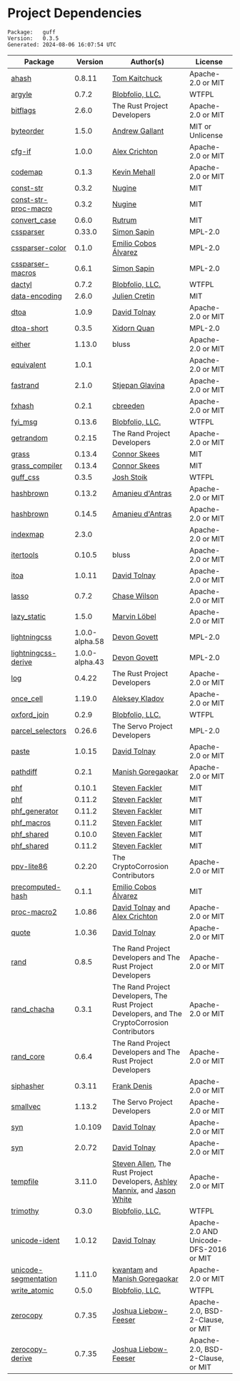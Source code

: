 # Project Dependencies
    Package:   guff
    Version:   0.3.5
    Generated: 2024-08-06 16:07:54 UTC

| Package | Version | Author(s) | License |
| ---- | ---- | ---- | ---- |
| [ahash](https://github.com/tkaitchuck/ahash) | 0.8.11 | [Tom Kaitchuck](mailto:tom.kaitchuck@gmail.com) | Apache-2.0 or MIT |
| [argyle](https://github.com/Blobfolio/argyle) | 0.7.2 | [Blobfolio, LLC.](mailto:hello@blobfolio.com) | WTFPL |
| [bitflags](https://github.com/bitflags/bitflags) | 2.6.0 | The Rust Project Developers | Apache-2.0 or MIT |
| [byteorder](https://github.com/BurntSushi/byteorder) | 1.5.0 | [Andrew Gallant](mailto:jamslam@gmail.com) | MIT or Unlicense |
| [cfg-if](https://github.com/alexcrichton/cfg-if) | 1.0.0 | [Alex Crichton](mailto:alex@alexcrichton.com) | Apache-2.0 or MIT |
| [codemap](https://github.com/kevinmehall/codemap) | 0.1.3 | [Kevin Mehall](mailto:km@kevinmehall.net) | Apache-2.0 or MIT |
| [const-str](https://github.com/Nugine/const-str) | 0.3.2 | [Nugine](mailto:nugine@foxmail.com) | MIT |
| [const-str-proc-macro](https://github.com/Nugine/const-str) | 0.3.2 | [Nugine](mailto:nugine@foxmail.com) | MIT |
| [convert_case](https://github.com/rutrum/convert-case) | 0.6.0 | [Rutrum](mailto:dave@rutrum.net) | MIT |
| [cssparser](https://github.com/servo/rust-cssparser) | 0.33.0 | [Simon Sapin](mailto:simon.sapin@exyr.org) | MPL-2.0 |
| [cssparser-color](https://github.com/servo/rust-cssparser) | 0.1.0 | [Emilio Cobos Álvarez](mailto:emilio@crisal.io) | MPL-2.0 |
| [cssparser-macros](https://github.com/servo/rust-cssparser) | 0.6.1 | [Simon Sapin](mailto:simon.sapin@exyr.org) | MPL-2.0 |
| [dactyl](https://github.com/Blobfolio/dactyl) | 0.7.2 | [Blobfolio, LLC.](mailto:hello@blobfolio.com) | WTFPL |
| [data-encoding](https://github.com/ia0/data-encoding) | 2.6.0 | [Julien Cretin](mailto:git@ia0.eu) | MIT |
| [dtoa](https://github.com/dtolnay/dtoa) | 1.0.9 | [David Tolnay](mailto:dtolnay@gmail.com) | Apache-2.0 or MIT |
| [dtoa-short](https://github.com/upsuper/dtoa-short) | 0.3.5 | [Xidorn Quan](mailto:me@upsuper.org) | MPL-2.0 |
| [either](https://github.com/rayon-rs/either) | 1.13.0 | bluss | Apache-2.0 or MIT |
| [equivalent](https://github.com/cuviper/equivalent) | 1.0.1 |  | Apache-2.0 or MIT |
| [fastrand](https://github.com/smol-rs/fastrand) | 2.1.0 | [Stjepan Glavina](mailto:stjepang@gmail.com) | Apache-2.0 or MIT |
| [fxhash](https://github.com/cbreeden/fxhash) | 0.2.1 | [cbreeden](mailto:github@u.breeden.cc) | Apache-2.0 or MIT |
| [fyi_msg](https://github.com/Blobfolio/fyi) | 0.13.6 | [Blobfolio, LLC.](mailto:hello@blobfolio.com) | WTFPL |
| [getrandom](https://github.com/rust-random/getrandom) | 0.2.15 | The Rand Project Developers | Apache-2.0 or MIT |
| [grass](https://github.com/connorskees/grass) | 0.13.4 | [Connor Skees](mailto:39542938+connorskees@users.noreply.github.com) | MIT |
| [grass_compiler](https://github.com/connorskees/grass) | 0.13.4 | [Connor Skees](mailto:39542938+connorskees@users.noreply.github.com) | MIT |
| [guff_css](https://github.com/Blobfolio/guff) | 0.3.5 | [Josh Stoik](mailto:josh@blobfolio.com) | WTFPL |
| [hashbrown](https://github.com/rust-lang/hashbrown) | 0.13.2 | [Amanieu d'Antras](mailto:amanieu@gmail.com) | Apache-2.0 or MIT |
| [hashbrown](https://github.com/rust-lang/hashbrown) | 0.14.5 | [Amanieu d'Antras](mailto:amanieu@gmail.com) | Apache-2.0 or MIT |
| [indexmap](https://github.com/indexmap-rs/indexmap) | 2.3.0 |  | Apache-2.0 or MIT |
| [itertools](https://github.com/rust-itertools/itertools) | 0.10.5 | bluss | Apache-2.0 or MIT |
| [itoa](https://github.com/dtolnay/itoa) | 1.0.11 | [David Tolnay](mailto:dtolnay@gmail.com) | Apache-2.0 or MIT |
| [lasso](https://github.com/Kixiron/lasso) | 0.7.2 | [Chase Wilson](mailto:contact@chasewilson.dev) | Apache-2.0 or MIT |
| [lazy_static](https://github.com/rust-lang-nursery/lazy-static.rs) | 1.5.0 | [Marvin Löbel](mailto:loebel.marvin@gmail.com) | Apache-2.0 or MIT |
| [lightningcss](https://github.com/parcel-bundler/lightningcss) | 1.0.0-alpha.58 | [Devon Govett](mailto:devongovett@gmail.com) | MPL-2.0 |
| [lightningcss-derive](https://github.com/parcel-bundler/lightningcss) | 1.0.0-alpha.43 | [Devon Govett](mailto:devongovett@gmail.com) | MPL-2.0 |
| [log](https://github.com/rust-lang/log) | 0.4.22 | The Rust Project Developers | Apache-2.0 or MIT |
| [once_cell](https://github.com/matklad/once_cell) | 1.19.0 | [Aleksey Kladov](mailto:aleksey.kladov@gmail.com) | Apache-2.0 or MIT |
| [oxford_join](https://github.com/Blobfolio/oxford_join) | 0.2.9 | [Blobfolio, LLC.](mailto:hello@blobfolio.com) | WTFPL |
| [parcel_selectors](https://github.com/parcel-bundler/lightningcss) | 0.26.6 | The Servo Project Developers | MPL-2.0 |
| [paste](https://github.com/dtolnay/paste) | 1.0.15 | [David Tolnay](mailto:dtolnay@gmail.com) | Apache-2.0 or MIT |
| [pathdiff](https://github.com/Manishearth/pathdiff) | 0.2.1 | [Manish Goregaokar](mailto:manishsmail@gmail.com) | Apache-2.0 or MIT |
| [phf](https://github.com/sfackler/rust-phf) | 0.10.1 | [Steven Fackler](mailto:sfackler@gmail.com) | MIT |
| [phf](https://github.com/rust-phf/rust-phf) | 0.11.2 | [Steven Fackler](mailto:sfackler@gmail.com) | MIT |
| [phf_generator](https://github.com/rust-phf/rust-phf) | 0.11.2 | [Steven Fackler](mailto:sfackler@gmail.com) | MIT |
| [phf_macros](https://github.com/rust-phf/rust-phf) | 0.11.2 | [Steven Fackler](mailto:sfackler@gmail.com) | MIT |
| [phf_shared](https://github.com/sfackler/rust-phf) | 0.10.0 | [Steven Fackler](mailto:sfackler@gmail.com) | MIT |
| [phf_shared](https://github.com/rust-phf/rust-phf) | 0.11.2 | [Steven Fackler](mailto:sfackler@gmail.com) | MIT |
| [ppv-lite86](https://github.com/cryptocorrosion/cryptocorrosion) | 0.2.20 | The CryptoCorrosion Contributors | Apache-2.0 or MIT |
| [precomputed-hash](https://github.com/emilio/precomputed-hash) | 0.1.1 | [Emilio Cobos Álvarez](mailto:emilio@crisal.io) | MIT |
| [proc-macro2](https://github.com/dtolnay/proc-macro2) | 1.0.86 | [David Tolnay](mailto:dtolnay@gmail.com) and [Alex Crichton](mailto:alex@alexcrichton.com) | Apache-2.0 or MIT |
| [quote](https://github.com/dtolnay/quote) | 1.0.36 | [David Tolnay](mailto:dtolnay@gmail.com) | Apache-2.0 or MIT |
| [rand](https://github.com/rust-random/rand) | 0.8.5 | The Rand Project Developers and The Rust Project Developers | Apache-2.0 or MIT |
| [rand_chacha](https://github.com/rust-random/rand) | 0.3.1 | The Rand Project Developers, The Rust Project Developers, and The CryptoCorrosion Contributors | Apache-2.0 or MIT |
| [rand_core](https://github.com/rust-random/rand) | 0.6.4 | The Rand Project Developers and The Rust Project Developers | Apache-2.0 or MIT |
| [siphasher](https://github.com/jedisct1/rust-siphash) | 0.3.11 | [Frank Denis](mailto:github@pureftpd.org) | Apache-2.0 or MIT |
| [smallvec](https://github.com/servo/rust-smallvec) | 1.13.2 | The Servo Project Developers | Apache-2.0 or MIT |
| [syn](https://github.com/dtolnay/syn) | 1.0.109 | [David Tolnay](mailto:dtolnay@gmail.com) | Apache-2.0 or MIT |
| [syn](https://github.com/dtolnay/syn) | 2.0.72 | [David Tolnay](mailto:dtolnay@gmail.com) | Apache-2.0 or MIT |
| [tempfile](https://github.com/Stebalien/tempfile) | 3.11.0 | [Steven Allen](mailto:steven@stebalien.com), The Rust Project Developers, [Ashley Mannix](mailto:ashleymannix@live.com.au), and [Jason White](mailto:me@jasonwhite.io) | Apache-2.0 or MIT |
| [trimothy](https://github.com/Blobfolio/trimothy) | 0.3.0 | [Blobfolio, LLC.](mailto:hello@blobfolio.com) | WTFPL |
| [unicode-ident](https://github.com/dtolnay/unicode-ident) | 1.0.12 | [David Tolnay](mailto:dtolnay@gmail.com) | Apache-2.0 AND Unicode-DFS-2016 or MIT |
| [unicode-segmentation](https://github.com/unicode-rs/unicode-segmentation) | 1.11.0 | [kwantam](mailto:kwantam@gmail.com) and [Manish Goregaokar](mailto:manishsmail@gmail.com) | Apache-2.0 or MIT |
| [write_atomic](https://github.com/Blobfolio/write_atomic) | 0.5.0 | [Blobfolio, LLC.](mailto:hello@blobfolio.com) | WTFPL |
| [zerocopy](https://github.com/google/zerocopy) | 0.7.35 | [Joshua Liebow-Feeser](mailto:joshlf@google.com) | Apache-2.0, BSD-2-Clause, or MIT |
| [zerocopy-derive](https://github.com/google/zerocopy) | 0.7.35 | [Joshua Liebow-Feeser](mailto:joshlf@google.com) | Apache-2.0, BSD-2-Clause, or MIT |
